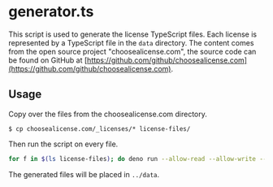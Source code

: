 # generator.ts

This script is used to generate the license TypeScript files. Each license is represented by a TypeScript file in the `data` directory. The content comes from the open source project "choosealicense.com", the source code can be found on GitHub at [https://github.com/github/choosealicense.com](https://github.com/github/choosealicense.com).

## Usage

Copy over the files from the choosealicense.com directory.

```
$ cp choosealicense.com/_licenses/* license-files/
```

Then run the script on every file.

```bash
for f in $(ls license-files); do deno run --allow-read --allow-write --unstable generator.ts license-files/$f; done
```

The generated files will be placed in `../data`.